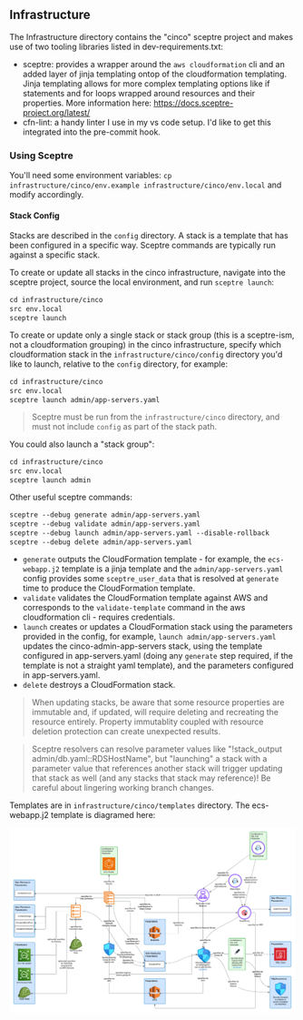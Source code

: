 ## Infrastructure

The Infrastructure directory contains the "cinco" sceptre project and makes use of two tooling libraries listed in dev-requirements.txt:

- sceptre: provides a wrapper around the `aws cloudformation` cli and an added layer of jinja templating ontop of the cloudformation templating. Jinja templating allows for more complex templating options like if statements and for loops wrapped around resources and their properties. More information here: https://docs.sceptre-project.org/latest/
- cfn-lint: a handy linter I use in my vs code setup. I'd like to get this integrated into the pre-commit hook. 

### Using Sceptre

You'll need some environment variables: `cp infrastructure/cinco/env.example infrastructure/cinco/env.local` and modify accordingly.

#### Stack Config

Stacks are described in the `config` directory. A stack is a template that has been configured in a specific way. Sceptre commands are typically run against a specific stack. 

To create or update all stacks in the cinco infrastructure, navigate into the sceptre project, source the local environment, and run `sceptre launch`:
```
cd infrastructure/cinco
src env.local
sceptre launch
```

To create or update only a single stack or stack group (this is a sceptre-ism, not a cloudformation grouping) in the cinco infrastructure, specify which cloudformation stack in the `infrastructure/cinco/config` directory you'd like to launch, relative to the `config` directory, for example:

```
cd infrastructure/cinco
src env.local
sceptre launch admin/app-servers.yaml
```

> Sceptre must be run from the `infrastructure/cinco` directory, and must not include `config` as part of the stack path. 

You could also launch a "stack group":

```
cd infrastructure/cinco
src env.local
sceptre launch admin
```

Other useful sceptre commands:

```
sceptre --debug generate admin/app-servers.yaml
sceptre --debug validate admin/app-servers.yaml
sceptre --debug launch admin/app-servers.yaml --disable-rollback
sceptre --debug delete admin/app-servers.yaml
```

- `generate` outputs the CloudFormation template - for example, the `ecs-webapp.j2` template is a jinja template and the `admin/app-servers.yaml` config provides some `sceptre_user_data` that is resolved at `generate` time to produce the CloudFormation template. 
- `validate` validates the CloudFormation template against AWS and corresponds to the `validate-template` command in the aws cloudformation cli - requires credentials. 
- `launch` creates or updates a CloudFormation stack using the parameters provided in the config, for example, `launch admin/app-servers.yaml` updates the cinco-admin-app-servers stack, using the template configured in app-servers.yaml (doing any `generate` step required, if the template is not a straight yaml template), and the parameters configured in app-servers.yaml. 
- `delete` destroys a CloudFormation stack. 

> When updating stacks, be aware that some resource properties are immutable and, if updated, will require deleting and recreating the resource entirely. Property immutablity coupled with resource deletion protection can create unexpected results.

> Sceptre resolvers can resolve parameter values like "!stack_output admin/db.yaml::RDSHostName", but "launching" a stack with a parameter value that references another stack will trigger updating that stack as well (and any stacks that stack may reference)! Be careful about lingering working branch changes.

Templates are in `infrastructure/cinco/templates` directory. The ecs-webapp.j2 template is diagramed here: 

![Infrastructure Diagram for ecs-webapp template](infrastructure/cinco/ecs-webapp-template.png)
